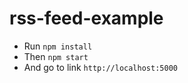 # rss-feed-example

* Run `npm install`
* Then `npm start`
* And go to link `http://localhost:5000`
